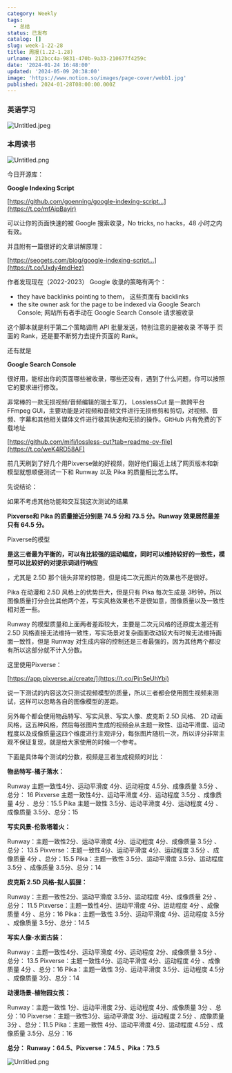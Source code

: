 ```yaml
---
category: Weekly
tags:
  - 总结
status: 已发布
catalog: []
slug: week-1-22-28
title: 周报(1.22-1.28)
urlname: 212bcc4a-9831-470b-9a33-210677f4259c
date: '2024-01-24 16:48:00'
updated: '2024-05-09 20:38:00'
image: 'https://www.notion.so/images/page-cover/webb1.jpg'
published: 2024-01-28T08:00:00.000Z
---
```


### 英语学习


![Untitled.jpeg](https://prod-files-secure.s3.us-west-2.amazonaws.com/5d24fe63-e567-4804-86f9-9fdc62e13082/13f89310-e18e-4344-b5f8-95c58ff07f1e/Untitled.jpeg?X-Amz-Algorithm=AWS4-HMAC-SHA256&X-Amz-Content-Sha256=UNSIGNED-PAYLOAD&X-Amz-Credential=ASIAZI2LB466YUHW4OL5%2F20250314%2Fus-west-2%2Fs3%2Faws4_request&X-Amz-Date=20250314T213526Z&X-Amz-Expires=3600&X-Amz-Security-Token=IQoJb3JpZ2luX2VjEK3%2F%2F%2F%2F%2F%2F%2F%2F%2F%2FwEaCXVzLXdlc3QtMiJIMEYCIQCd1O3POyW8Ml19msa5VmtCEZpvkNEc51fthkCaC58OQQIhAJbzN9yMKrBoru3FqF4uYiUOVhNE76uiEuKGsrSVQwf5KogECPb%2F%2F%2F%2F%2F%2F%2F%2F%2F%2FwEQABoMNjM3NDIzMTgzODA1IgxQPY67nFUpP%2FlAb%2Bsq3AO%2F%2BmiRwNsqN3n6HdlcLI0ryMvA3xRrnmnBhkGYGm0gt1PRvc45EXLCA%2F6Wxf9Fid1gxdrIn3Fw7XwW1D0%2FShzrXn8eKhOFfg%2Bt375N2JPIno0oC2alvmqOB4WiIL9vFtaoyF7CC2xh1ynmqiBCD%2BiFI%2B7lMbTBYfQoHHvCuStal1n2aQNfSSxATDloQAdrwd1bgPeAKoXuyQtey43zqQEdRni4lCNIZY7emrvPt4jyYV98i24nSrma5uExBcqzRAulFHIlismc0hjWtXmqyrI4JFp3SQ%2FYUHeTjOf7bpTliGD9Mzxp5Y9CEa6cNki6cZpZNXYDR%2Bvan9vucx3V1PVcuas1XoYjk4KpNrmh9CwPaMufCANuww9L5b%2FwW4S%2BR6SnIGFusMTGfwz2qMPpW%2B5giQLWvsiMxbOeXXZok47vV%2Fmzd7ydb1Ktr%2BTBxgizhqx1H%2B%2BpuXKy5s37IiItDCyKXwGFtn37SgoAIH51x07UoM2oW0Qo0eaFjhVzawhLX4WS2eHzll6bkS5y9PEeG47yzB%2BNYHIE0a2ySTcFDsdPGx9RPi4QeJIbKM8dFNdexSoEejbaGZD%2FGoAaSG9354Jos9Sin3VzD1qwpzk1kKJXTzIX6DdKRDXLv7ZX2zCusdK%2BBjqkAfpWE%2FPcTFn1m3EA0ywd0BCLWqZ1QPfNJ2pJQoP2ZgbnUCO5z%2F6iYPe9eptOraaogsgDiCx738rtVPeW0n6fhHGa0vYL44pfym1OFFqqCgimDpxjODzeiB0KbuPQqBB29Xj7ByTkw2LK9kRYX%2BXUVgcYQAAy6Cd0r3rdPRvxNNn7L8eoiGP%2BpgmJKdpct7%2BjfS%2BcvNwiR6A%2FXWyvnPIH6gVqTc5d&X-Amz-Signature=e565db75b2b7de521ddb68692d64458b1a18c0e0945a68fdf3ff8b7e90bda8b4&X-Amz-SignedHeaders=host&x-id=GetObject)


### 本周读书


![Untitled.png](https://prod-files-secure.s3.us-west-2.amazonaws.com/5d24fe63-e567-4804-86f9-9fdc62e13082/4230a01f-03e6-45a7-9f78-5892b7e77e85/Untitled.png?X-Amz-Algorithm=AWS4-HMAC-SHA256&X-Amz-Content-Sha256=UNSIGNED-PAYLOAD&X-Amz-Credential=ASIAZI2LB466YUHW4OL5%2F20250314%2Fus-west-2%2Fs3%2Faws4_request&X-Amz-Date=20250314T213526Z&X-Amz-Expires=3600&X-Amz-Security-Token=IQoJb3JpZ2luX2VjEK3%2F%2F%2F%2F%2F%2F%2F%2F%2F%2FwEaCXVzLXdlc3QtMiJIMEYCIQCd1O3POyW8Ml19msa5VmtCEZpvkNEc51fthkCaC58OQQIhAJbzN9yMKrBoru3FqF4uYiUOVhNE76uiEuKGsrSVQwf5KogECPb%2F%2F%2F%2F%2F%2F%2F%2F%2F%2FwEQABoMNjM3NDIzMTgzODA1IgxQPY67nFUpP%2FlAb%2Bsq3AO%2F%2BmiRwNsqN3n6HdlcLI0ryMvA3xRrnmnBhkGYGm0gt1PRvc45EXLCA%2F6Wxf9Fid1gxdrIn3Fw7XwW1D0%2FShzrXn8eKhOFfg%2Bt375N2JPIno0oC2alvmqOB4WiIL9vFtaoyF7CC2xh1ynmqiBCD%2BiFI%2B7lMbTBYfQoHHvCuStal1n2aQNfSSxATDloQAdrwd1bgPeAKoXuyQtey43zqQEdRni4lCNIZY7emrvPt4jyYV98i24nSrma5uExBcqzRAulFHIlismc0hjWtXmqyrI4JFp3SQ%2FYUHeTjOf7bpTliGD9Mzxp5Y9CEa6cNki6cZpZNXYDR%2Bvan9vucx3V1PVcuas1XoYjk4KpNrmh9CwPaMufCANuww9L5b%2FwW4S%2BR6SnIGFusMTGfwz2qMPpW%2B5giQLWvsiMxbOeXXZok47vV%2Fmzd7ydb1Ktr%2BTBxgizhqx1H%2B%2BpuXKy5s37IiItDCyKXwGFtn37SgoAIH51x07UoM2oW0Qo0eaFjhVzawhLX4WS2eHzll6bkS5y9PEeG47yzB%2BNYHIE0a2ySTcFDsdPGx9RPi4QeJIbKM8dFNdexSoEejbaGZD%2FGoAaSG9354Jos9Sin3VzD1qwpzk1kKJXTzIX6DdKRDXLv7ZX2zCusdK%2BBjqkAfpWE%2FPcTFn1m3EA0ywd0BCLWqZ1QPfNJ2pJQoP2ZgbnUCO5z%2F6iYPe9eptOraaogsgDiCx738rtVPeW0n6fhHGa0vYL44pfym1OFFqqCgimDpxjODzeiB0KbuPQqBB29Xj7ByTkw2LK9kRYX%2BXUVgcYQAAy6Cd0r3rdPRvxNNn7L8eoiGP%2BpgmJKdpct7%2BjfS%2BcvNwiR6A%2FXWyvnPIH6gVqTc5d&X-Amz-Signature=8dade70e9a0e89a6d9f2d75811199941bf75c996052d54782dc16572018b72df&X-Amz-SignedHeaders=host&x-id=GetObject)


今日开源库：


**Google Indexing Script**


[https://github.com/goenning/google-indexing-script…](https://t.co/mfAipBayir)


可以让你的页面快速的被 Google 搜索收录，No tricks, no hacks，48 小时之内有效。

并且附有一篇很好的文章讲解原理：


[https://seogets.com/blog/google-indexing-script…](https://t.co/Uxdy4mdHez)


作者发现现在（2022-2023） Google 收录的策略有两个：

- they have backlinks pointing to them， 这些页面有 backlinks
- the site owner ask for the page to be indexed via Google Search Console; 网站所有者手动在 Google Search Console 请求被收录

这个脚本就是利于第二个策略调用 API 批量发送，特别注意的是被收录 不等于 页面的 Rank，还是要不断努力去提升页面的 Rank。

还有就是


**Google Search Console**


很好用，能标出你的页面哪些被收录，哪些还没有，遇到了什么问题，你可以按照它的要求进行修改。


非常棒的一款无损视频/音频编辑的瑞士军刀， LosslessCut 是一款跨平台 FFmpeg GUI，主要功能是对视频和音频文件进行无损修剪和剪切，对视频、音频、字幕和其他相关媒体文件进行极其快速和无损的操作。GitHub 内有免费的下载地址


[https://github.com/mifi/lossless-cut?tab=readme-ov-file](https://t.co/weK4RD58AF)


前几天刷到了好几个用Pixverse做的好视频，刚好他们最近上线了网页版本和新模型就想顺便测试一下和 Runway 以及 Pika 的质量相比怎么样。

先说结论：

如果不考虑其他功能和交互我这次测试的结果


**Pixverse和 Pika 的质量接近分别是 74.5 分和 73.5 分。Runway 效果居然最差只有 64.5 分。**


Pixverse的模型


**是这三者最为平衡的，可以有比较强的运动幅度，同时可以维持较好的一致性，模型可以比较好的对提示词进行响应**


，尤其是 2.5D 那个镜头非常的惊艳，但是纯二次元图片的效果也不是很好。

Pika 在动漫和 2.5D 风格上的优势巨大，但是只有 Pika 每次生成是 3秒钟，所以图像质量打分会比其他两个差，写实风格效果也不是很如意，图像质量以及一致性相对差一些。

Runway 的模型质量和上面两者差距较大，主要是二次元风格的还原度太差还有 2.5D 风格直接无法维持一致性，写实场景对复杂画面改动较大有时候无法维持画面一致性，但是 Runway 对生成内容的控制还是三者最强的，因为其他两个都没有所以这部分就不计入分数。

这里使用Pixverse：


[https://app.pixverse.ai/create/](https://t.co/PjnSeUhYbi)


说一下测试的内容这次只测试视频模型的质量，所以三者都会使用图生视频来测试，这样可以忽略各自的图像模型的差距。

另外每个都会使用物品特写、写实风景、写实人像、皮克斯 2.5D 风格、 2D 动画风格，这五种风格，然后每张图片生成的视频会从主题一致性、运动平滑度、运动程度以及成像质量这四个维度进行主观评分，每张图片随机一次，所以评分非常主观不保证复现，就是给大家使用的时候一个参考。

下面是具体每个测试的分数，视频是三者生成视频的对比：


**物品特写-橘子落水：**


Runway   主题一致性4分、运动平滑度 4分、运动程度 4.5分、成像质量 3.5分 、总分： 16
Pixverse 主题一致性4分、运动平滑度 4分、运动程度 3.5分 、成像质量 4分 、总分：15.5
Pika 主题一致性 3.5分、运动平滑度 4分、运动程度 4分 、成像质量 3.5分、总分：15


**写实风景-伦敦塔着火：**


Runway：主题一致性2分、运动平滑度 4分、运动程度 4分、成像质量 3.5分 、总分： 13.5
Pixverse：主题一致性4分、运动平滑度 4分、运动程度 3.5分 、成像质量 4分 、总分：15.5
Pika：主题一致性 3.5分、运动平滑度 3.5分、运动程度 3.5分 、成像质量 3.5分、总分：14


**皮克斯 2.5D 风格-拟人狐狸：**


Runway：主题一致性2分、运动平滑度 3.5分、运动程度 4分、成像质量 2分 、总分： 11.5
Pixverse：主题一致性4分、运动平滑度 4分、运动程度 4分 、成像质量 4分 、总分：16
Pika：主题一致性 3.5分、运动平滑度 4分、运动程度 3.5分 、成像质量 3.5分、总分：14.5


**写实人像-水面古装：**


Runway：主题一致性4分、运动平滑度 4分、运动程度 2分、成像质量 3.5分 、总分： 13.5
Pixverse：主题一致性4分、运动平滑度 4分、运动程度 4分 、成像质量 4分 、总分：16
Pika：主题一致性 3分、运动平滑度 3.5分、运动程度 4.5分 、成像质量 3分、总分：14


**动漫场景-植物园女孩：**


Runway：主题一致性 1分、运动平滑度 2分、运动程度 4分、成像质量 3分 、总分：10
Pixverse：主题一致性3分、运动平滑度 3分、运动程度 2.5分 、成像质量 3分 、总分：11.5
Pika：主题一致性 4分、运动平滑度 4分、运动程度 4.5分 、成像质量 3.5分、总分：16


**总分： Runway：64.5、Pixverse：74.5 、Pika：73.5**


![Untitled.png](https://prod-files-secure.s3.us-west-2.amazonaws.com/5d24fe63-e567-4804-86f9-9fdc62e13082/8e04e5ad-2b05-4144-8058-53bf010acfd3/Untitled.png?X-Amz-Algorithm=AWS4-HMAC-SHA256&X-Amz-Content-Sha256=UNSIGNED-PAYLOAD&X-Amz-Credential=ASIAZI2LB466YUHW4OL5%2F20250314%2Fus-west-2%2Fs3%2Faws4_request&X-Amz-Date=20250314T213526Z&X-Amz-Expires=3600&X-Amz-Security-Token=IQoJb3JpZ2luX2VjEK3%2F%2F%2F%2F%2F%2F%2F%2F%2F%2FwEaCXVzLXdlc3QtMiJIMEYCIQCd1O3POyW8Ml19msa5VmtCEZpvkNEc51fthkCaC58OQQIhAJbzN9yMKrBoru3FqF4uYiUOVhNE76uiEuKGsrSVQwf5KogECPb%2F%2F%2F%2F%2F%2F%2F%2F%2F%2FwEQABoMNjM3NDIzMTgzODA1IgxQPY67nFUpP%2FlAb%2Bsq3AO%2F%2BmiRwNsqN3n6HdlcLI0ryMvA3xRrnmnBhkGYGm0gt1PRvc45EXLCA%2F6Wxf9Fid1gxdrIn3Fw7XwW1D0%2FShzrXn8eKhOFfg%2Bt375N2JPIno0oC2alvmqOB4WiIL9vFtaoyF7CC2xh1ynmqiBCD%2BiFI%2B7lMbTBYfQoHHvCuStal1n2aQNfSSxATDloQAdrwd1bgPeAKoXuyQtey43zqQEdRni4lCNIZY7emrvPt4jyYV98i24nSrma5uExBcqzRAulFHIlismc0hjWtXmqyrI4JFp3SQ%2FYUHeTjOf7bpTliGD9Mzxp5Y9CEa6cNki6cZpZNXYDR%2Bvan9vucx3V1PVcuas1XoYjk4KpNrmh9CwPaMufCANuww9L5b%2FwW4S%2BR6SnIGFusMTGfwz2qMPpW%2B5giQLWvsiMxbOeXXZok47vV%2Fmzd7ydb1Ktr%2BTBxgizhqx1H%2B%2BpuXKy5s37IiItDCyKXwGFtn37SgoAIH51x07UoM2oW0Qo0eaFjhVzawhLX4WS2eHzll6bkS5y9PEeG47yzB%2BNYHIE0a2ySTcFDsdPGx9RPi4QeJIbKM8dFNdexSoEejbaGZD%2FGoAaSG9354Jos9Sin3VzD1qwpzk1kKJXTzIX6DdKRDXLv7ZX2zCusdK%2BBjqkAfpWE%2FPcTFn1m3EA0ywd0BCLWqZ1QPfNJ2pJQoP2ZgbnUCO5z%2F6iYPe9eptOraaogsgDiCx738rtVPeW0n6fhHGa0vYL44pfym1OFFqqCgimDpxjODzeiB0KbuPQqBB29Xj7ByTkw2LK9kRYX%2BXUVgcYQAAy6Cd0r3rdPRvxNNn7L8eoiGP%2BpgmJKdpct7%2BjfS%2BcvNwiR6A%2FXWyvnPIH6gVqTc5d&X-Amz-Signature=005fa5af70d0ff78804208e13c0b2a91a405d1419fc27fbfd0a722835bd95621&X-Amz-SignedHeaders=host&x-id=GetObject)


